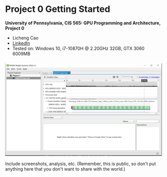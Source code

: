 Project 0 Getting Started
====================

**University of Pennsylvania, CIS 565: GPU Programming and Architecture, Project 0**

* Licheng Cao
* [LinkedIn](https://www.linkedin.com/in/licheng-cao-6a523524b/)
* Tested on: Windows 10, i7-10870H @ 2.20GHz 32GB, GTX 3060 6009MB

###
![](images/3_1_2.PNG)

Include screenshots, analysis, etc. (Remember, this is public, so don't put
anything here that you don't want to share with the world.)

